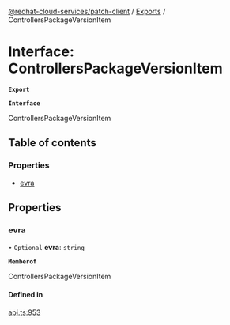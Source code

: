 [@redhat-cloud-services/patch-client](../README.md) / [Exports](../modules.md) / ControllersPackageVersionItem

# Interface: ControllersPackageVersionItem

**`Export`**

**`Interface`**

ControllersPackageVersionItem

## Table of contents

### Properties

- [evra](ControllersPackageVersionItem.md#evra)

## Properties

### evra

• `Optional` **evra**: `string`

**`Memberof`**

ControllersPackageVersionItem

#### Defined in

[api.ts:953](https://github.com/RedHatInsights/javascript-clients/blob/master/packages/patch/api.ts#L953)
